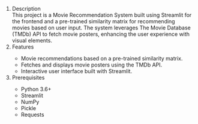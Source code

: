 <ol>
  <li>Description</li>
  This project is a Movie Recommendation System built using Streamlit for the frontend and a pre-trained similarity matrix for recommending movies based on user input. The system leverages The Movie Database (TMDb) API to fetch movie posters, enhancing the user experience with visual elements.
  <li>Features</li>
  <ul>
    <li>Movie recommendations based on a pre-trained similarity matrix.</li>
    <li>Fetches and displays movie posters using the TMDb API.</li>
    <li>Interactive user interface built with Streamlit.</li>
  </ul>
  <li>Prerequisites</li>
  <ul>
    <li>Python 3.6+</li>
    <li>Streamlit</li>
    <li>NumPy</li>
    <li>Pickle</li>
    <li>Requests</li>
  </ul>
</ol>
